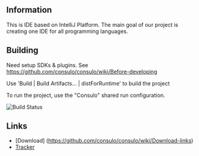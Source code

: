 ## Information

This is IDE based on IntelliJ Platform. The main goal of our project is creating one IDE for all programming languages.

## Building

Need setup SDKs & plugins. See https://github.com/consulo/consulo/wiki/Before-developing

Use 'Build | Build Artifacts... | distForRuntime' to build the project

To run the project, use the "Consulo" shared run configuration.

![Build Status](http://must-be.org/vulcan/statusImage?name=consulo)

## Links

* [Download] (https://github.com/consulo/consulo/wiki/Download-links)
* [Tracker](http://napile.myjetbrains.com/youtrack/issues/CO)

